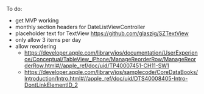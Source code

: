 To do:

* get MVP working
* monthly section headers for DateListViewController
* placeholder text for TextView https://github.com/glaszig/SZTextView
* only allow 3 items per day
* allow reordering
	* https://developer.apple.com/library/ios/documentation/UserExperience/Conceptual/TableView_iPhone/ManageReorderRow/ManageReorderRow.html#//apple_ref/doc/uid/TP40007451-CH11-SW1
	* https://developer.apple.com/library/ios/samplecode/CoreDataBooks/Introduction/Intro.html#//apple_ref/doc/uid/DTS40008405-Intro-DontLinkElementID_2
